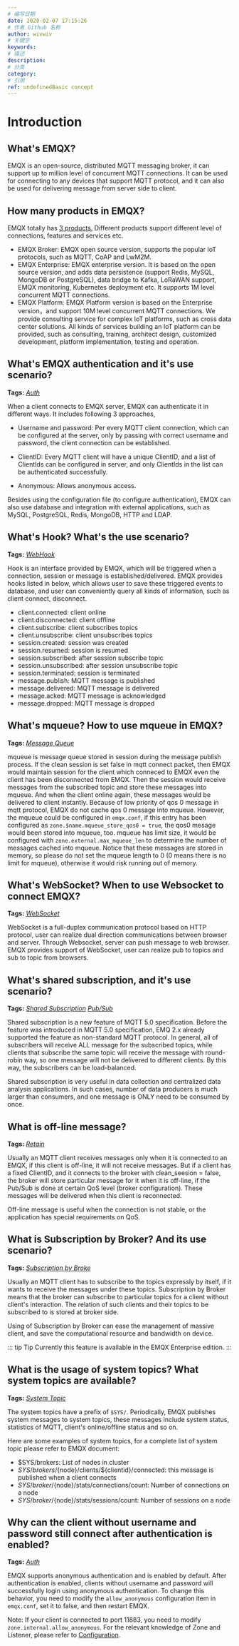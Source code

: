 ```yaml
---
# 编写日期
date: 2020-02-07 17:15:26
# 作者 Github 名称
author: wivwiv
# 关键字
keywords:
# 描述
description:
# 分类
category: 
# 引用
ref: undefinedBasic concept
---
```


# Introduction

## What's EMQX?

EMQX is an open-source, distributed MQTT messaging broker, it can support up to million level of concurrent MQTT connections.  It can be used for connecting to any devices that support MQTT protocol, and it can also be used for delivering message from server side to client.




## How many products in EMQX?


EMQX totally has [3 products.](https://www.emqx.com/en/products/emqx) Different products support different level of connections, features and services etc.

- EMQX Broker: EMQX open source version, supports the popular IoT protocols, such as MQTT, CoAP and LwM2M.
- EMQX Enterprise: EMQX enterprise version.  It is based on the open source version, and adds data persistence (support Redis, MySQL, MongoDB or PostgreSQL), data bridge to Kafka, LoRaWAN support, EMQX monitoring, Kubernetes deployment etc. It supports 1M level concurrent MQTT connections.
- EMQX Platform: EMQX Platform version is based on the Enterprise version，and support 10M level concurrent MQTT connections. We provide consulting service for complex IoT platforms, such as cross data center solutions. All kinds of services building an IoT platform can be provided, such as consulting, training, architect design, customized development, platform implementation, testing and operation.




## What's EMQX authentication and it's use scenario?

**Tags:** [*Auth*](tags.md#auth)


When a client connects to EMQX server,  EMQX can authenticate it in different ways. It includes following 3 approaches,

- Username and password: Per every MQTT client connection, which can be configured at the server, only by passing with correct username and password, the client connection can be established.

- ClientID: Every MQTT client will have a unique ClientID,  and a list of ClientIds can be configured in server, and only ClientIds in the list can be authenticated successfully.

- Anonymous: Allows anonymous access.

Besides using the configuration file (to configure authentication), EMQX can also use database and integration with external applications, such as MySQL, PostgreSQL, Redis, MongoDB, HTTP and LDAP.




## What's Hook? What's the use scenario?

**Tags:** [*WebHook*](tags.md#webhook)


Hook is an interface provided by EMQX, which will be triggered when a connection, session or message is established/delivered. EMQX provides hooks listed in below, which allows user to save these triggered events to database, and user can conveniently query all kinds of information, such as client connect,  disconnect.  

- client.connected: client online
- client.disconnected: client offline
- client.subscribe: client subscribes topics
- client.unsubscribe: client unsubscribes topics
- session.created: session was created
- session.resumed: session is resumed
- session.subscribed: after session subscribe topic
- session.unsubscribed: after session unsubscribe topic
- session.terminated: session is terminated
- message.publish: MQTT message is published
- message.delivered: MQTT message is delivered
- message.acked: MQTT message is acknowledged
- message.dropped: MQTT message is dropped




## What's mqueue? How to use mqueue in EMQX?

**Tags:** [*Message Queue*](tags.md#message-queue)


mqueue is message queue stored in session during the message publish process. If the clean session is set false in mqtt connect packet, then EMQX would maintain session for the client which conneced to EMQX even the client has been disconnected from EMQX. Then the session would receive messages from the subscribed topic and store these messages into mqueue. And when the client online again, these messages would be delivered to client instantly. Because of low priority of qos 0 message in mqtt protocol, EMQX do not cache qos 0 message into mqueue. However, the mqueue could be configured in `emqx.conf`, if this entry has been configured as `zone.$name.mqueue_store_qos0 = true`, the qos0 mesage would been stored into mqueue, too. mqueue has limit size, it would be configured with `zone.external.max_mqueue_len` to determine the number of messages cached into mqueue. Notice that these messages are stored in memory, so please do not set the mqueue length to 0 (0 means there is no limit for mqueue), otherwise it would risk running out of memory.




## What's WebSocket? When to use Websocket to connect EMQX?

**Tags:** [*WebSocket*](tags.md#websocket)


WebSocket is a full-duplex communication protocol based on HTTP protocol, user can realize dual direction communications between browser and server. Through Websocket, server can push message to web browser. EMQX provides support of WebSocket, user can realize pub to topics and sub to topic from browsers.




## What's shared subscription, and it's use scenario?

**Tags:** [*Shared Subscription*](tags.md#shared-subscription)  [*Pub/Sub*](tags.md#pub-sub)


Shared subscription is a new feature of MQTT 5.0 specification. Before the feature was introduced in MQTT 5.0 specification, EMQ 2.x already supported the feature as non-standard MQTT protocol. In general, all of subscribers will receive ALL message for the subscribed topics, while clients that subscribe the same topic will receive the message with round-robin way, so one message will not be delivered to different clients. By this way, the subscribers can be load-balanced.

Shared subscription is very useful in data collection and centralized data analysis applications. In such cases,  number of data producers is much larger than consumers, and one message is ONLY need to be consumed by once.




## What is off-line message?

**Tags:** [*Retain*](tags.md#retain)


Usually an MQTT client receives messages only when it is connected to an EMQX, if this client is off-line, it will not receive messages. But if a client has a fixed ClientID, and it connects to the broker with clean_seesion = false, the broker will store particular message for it when it is off-line, if the Pub/Sub is done at certain QoS level (broker configuration). These messages will be delivered when this client is reconnected.  

Off-line message is useful when the connection is not stable, or the application has special requirements on QoS.




## What is Subscription by Broker? And its use scenario?

**Tags:** [*Subscription by Broke*](tags.md#subscription-by-broke)


Usually an MQTT client has to subscribe to the topics expressly by itself, if it wants to receive the messages under these topics. Subscription by Broker means that the broker can subscribe to particular topics for a client without client's interaction. The relation of such clients and their topics to be subscribed to is stored at broker side.

Using of Subscription by Broker can ease the management of massive client, and save the computational resource and bandwidth on device.

::: tip Tip
Currently this feature is available in the EMQX Enterprise edition. 
:::




## What is the usage of system topics? What system topics are available?

**Tags:** [*System Topic*](tags.md#system-topic)


The system topics have a prefix of `$SYS/`. Periodically, EMQX publishes system messages to system topics, these messages include system status, statistics of MQTT, client's online/offline status and so on.

Here are some examples of system topics, for a complete list of system topic please refer to EMQX document:

- $SYS/brokers:  List of nodes in cluster
- $SYS/brokers/${node}/clients/${clientid}/connected: this message is published when a client connects
- $SYS/broker/${node}/stats/connections/count: Number of connections on a node
- $SYS/broker/${node}/stats/sessions/count: Number of sessions on a node


## Why can the client without username and password still connect after authentication is enabled?

**Tags:** [*Auth*](tags.md#auth)

EMQX supports anonymous authentication and is enabled by default. After authentication is enabled, clients without username and password will successfully login using anonymous authentication. To change this behavior, you need to modify the `allow_anonymous` configuration item in `emqx.conf`, set it to false, and then restart EMQX.

Note: If your client is connected to port 11883, you need to modify `zone.internal.allow_anonymous`. For the relevant knowledge of Zone and Listener, please refer to [Configuration](../getting-started/config.md).
